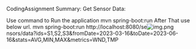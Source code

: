 CodingAssignment
Summary: Get Sensor Data:

Use command to Run the application mvn spring-boot:run After That use below url. mvn spring-boot:run http://localhost:8080/se![img.png](img.png)nsors/data?ids=S1,S2,S3&fromDate=2023-03-16&toDate=2023-06-16&stats=AVG,MIN,MAX&metrics=WND,TMP

